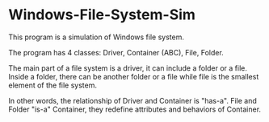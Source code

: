 # Windows-File-System-Sim

This program is a simulation of Windows file system.

The program has 4 classes: Driver, Container (ABC), File, Folder.

The main part of a file system is a driver, it can include a folder or a file. Inside a folder, there can be another folder or a file while file is the smallest element of the file system.

In other words, the relationship of Driver and Container is "has-a". File and Folder "is-a" Container, they redefine attributes and behaviors of Container.
